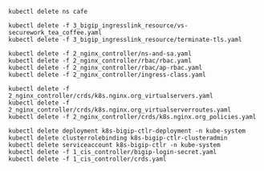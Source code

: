 
    kubectl delete ns cafe

    kubectl delete -f 3_bigip_ingresslink_resource/vs-securework_tea_coffee.yaml
    kubectl delete -f 3_bigip_ingresslink_resource/terminate-tls.yaml
    
    kubectl delete -f 2_nginx_controller/ns-and-sa.yaml
    kubectl delete -f 2_nginx_controller/rbac/rbac.yaml
    kubectl delete -f 2_nginx_controller/rbac/ap-rbac.yaml
    kubectl delete -f 2_nginx_controller/ingress-class.yaml
    
    kubectl delete -f 2_nginx_controller/crds/k8s.nginx.org_virtualservers.yaml
    kubectl delete -f 2_nginx_controller/crds/k8s.nginx.org_virtualserverroutes.yaml
    kubectl delete -f 2_nginx_controller/crds/k8s.nginx.org_policies.yaml
    
    kubectl delete deployment k8s-bigip-ctlr-deployment -n kube-system
    kubectl delete clusterrolebinding k8s-bigip-ctlr-clusteradmin
    kubectl delete serviceaccount k8s-bigip-ctlr -n kube-system
    kubectl delete -f 1_cis_controller/bigip-login-secret.yaml
    kubectl delete -f 1_cis_controller/crds.yaml

